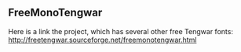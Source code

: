 
## FreeMonoTengwar

Here is a link the project, which has several other free Tengwar fonts:
http://freetengwar.sourceforge.net/freemonotengwar.html
